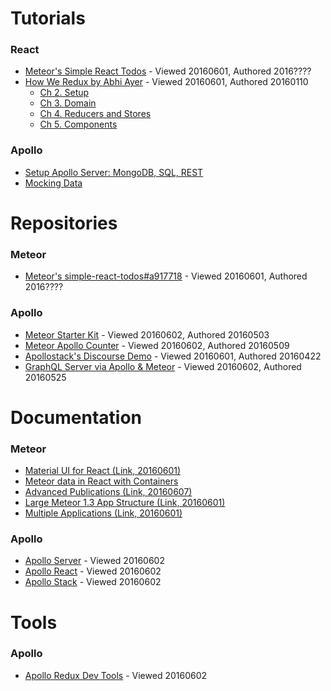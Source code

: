 # Tutorials
### React
* [Meteor's Simple React Todos](https://www.meteor.com/tutorials/react/creating-an-app) - Viewed 20160601, Authored 2016????
* [How We Redux by Abhi Ayer](https://medium.com/modern-user-interfaces/how-we-redux-part-1-introduction-18a24c3b7efe#.jylok6ems) - Viewed 20160601, Authored 20160110
  *  [Ch 2. Setup](https://medium.com/modern-user-interfaces/how-we-redux-part-2-setup-c6aa726fa79e#.oscuh4axo)
  *  [Ch 3. Domain](https://medium.com/modern-user-interfaces/how-we-redux-part-3-domain-890964824fec#.5jx82q864)
  *  [Ch 4. Reducers and Stores](https://medium.com/modern-user-interfaces/how-we-redux-part-4-reducers-and-stores-f4a0ebcdc22a#.ktvem2gly)
  *  [Ch 5. Components](https://medium.com/modern-user-interfaces/how-we-redux-part-5-components-bddd737022e1#.kxc12svw0)

### Apollo
* [Setup Apollo Server: MongoDB, SQL, REST](https://medium.com/apollo-stack/tutorial-building-a-graphql-server-cddaa023c035)
* [Mocking Data](https://medium.com/apollo-stack/mocking-your-server-with-just-one-line-of-code-692feda6e9cd#.6z76cg1m9)

# Repositories
### Meteor
* [Meteor's simple-react-todos#a917718](https://github.com/meteor/simple-todos-react/tree/a91771830ad7e40b61bc93988e9c954e75d7a590) - Viewed 20160601, Authored 2016????

### Apollo
* [Meteor Starter Kit](https://github.com/apollostack/meteor-starter-kit/tree/5c896c873ad4d4cb55425eac926021b96500e6c5) - Viewed 20160602, Authored 20160503
* [Meteor Apollo Counter](https://github.com/abhiaiyer91/meteor-apollo-counter/tree/769454c8a344a0d6ced5937b6291de972237d97d) - Viewed 20160602, Authored 20160509
* [Apollostack's Discourse Demo](https://github.com/apollostack/apollo-demo/tree/5d045ff807a08a754628ad9edf8e17526d6ceac0) - Viewed 20160601, Authored 20160422
* [GraphQL Server via Apollo & Meteor](https://github.com/abhiaiyer91/sample-graphql-meteor-server/tree/5cb3cf7f5c117e968de7cf1e15aa12a918e15a91) - Viewed 20160602, Authored 20160525


# Documentation
### Meteor
* [Material UI for React (Link, 20160601)](https://github.com/callemall/material-ui)
* [Meteor data in React with Containers](http://guide.meteor.com/react.html#data)
* [Advanced Publications (Link, 20160607)](http://guide.meteor.com/data-loading.html#complex-auth)
* [Large Meteor 1.3 App Structure (Link, 20160601)](http://guide.meteor.com/structure.html)
* [Multiple Applications (Link, 20160601)](http://guide.meteor.com/structure.html#splitting-your-app)


### Apollo
* [Apollo Server](http://docs.apollostack.com/apollo-server/tools.html#apolloServer) - Viewed 20160602
* [Apollo React](http://docs.apollostack.com/apollo-client/react.html) - Viewed 20160602
* [Apollo Stack](http://docs.apollostack.com/) - Viewed 20160602

# Tools
### Apollo
* [Apollo Redux Dev Tools](http://docs.apollostack.com/apollo-client/devtools.html) - Viewed 20160602
